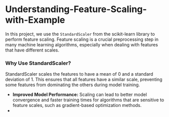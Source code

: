 # Understanding-Feature-Scaling-with-Example

In this project, we use the `StandardScaler` from the scikit-learn library to perform feature scaling. 
Feature scaling is a crucial preprocessing step in many machine learning algorithms, especially when dealing with features that have different scales.

### Why Use StandardScaler?

StandardScaler scales the features to have a mean of 0 and a standard deviation of 1. This ensures that all features have a similar scale, preventing some features from dominating the others during model training.



- **Improved Model Performance:** Scaling can lead to better model convergence and faster training times for algorithms that are sensitive to feature scales, such as gradient-based optimization methods.
- 
